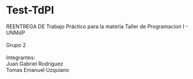 # Test-TdPI
REENTREGA DE Trabajo Práctico para la materia Taller de Programacion I - UNMdP<br>
<br>
Grupo 2 <br>
<br>
Integrantes:<br>
Juan Gabriel Rodríguez<br>
Tomas Emanuel Uzquiano<br>
<br>

